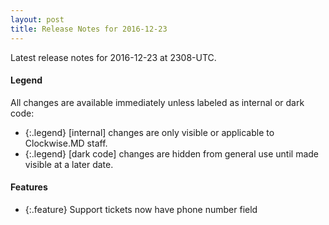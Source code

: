 ```yaml
---
layout: post
title: Release Notes for 2016-12-23
---
```


Latest release notes for 2016-12-23 at 2308-UTC.

<div class='legend' markdown='1'>

#### Legend

All changes are available immediately unless labeled as internal or dark code:

- {:.legend} [internal] changes are only visible or applicable to Clockwise.MD staff.
- {:.legend} [dark code] changes are hidden from general use until made visible at a later date.

</div>

<div class='features' markdown='1'>

#### Features

- {:.feature} Support tickets now have phone number field

</div>

